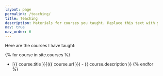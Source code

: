 ```yaml
---
layout: page
permalink: /teaching/
title: Teaching
description: Materials for courses you taught. Replace this text with your description.
nav: true
nav_order: 6
---
```


Here are the courses I have taught:

{% for course in site.courses %}
- [{{ course.title }}]({{ course.url }}) - {{ course.description }}
{% endfor %}

